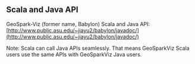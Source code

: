 ## Scala and Java API
GeoSpark-Viz (former name, Babylon) Scala and Java API: [http://www.public.asu.edu/~jiayu2/babylon/javadoc/](http://www.public.asu.edu/~jiayu2/babylon/javadoc/)

Note: Scala can call Java APIs seamlessly. That means GeoSparkViz Scala users use the same APIs with GeoSparkViz Java users.